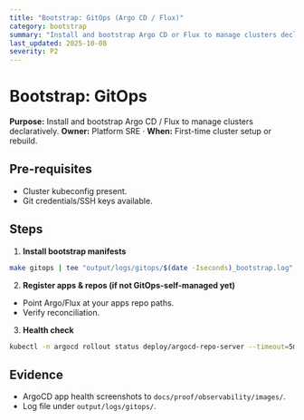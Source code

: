 ```yaml
---
title: "Bootstrap: GitOps (Argo CD / Flux)"
category: bootstrap
summary: "Install and bootstrap Argo CD or Flux to manage clusters declaratively."
last_updated: 2025-10-08
severity: P2
---
```


# Bootstrap: GitOps

**Purpose:** Install and bootstrap Argo CD / Flux to manage clusters declaratively.
**Owner:** Platform SRE · **When:** First-time cluster setup or rebuild.

## Pre-requisites
- Cluster kubeconfig present.
- Git credentials/SSH keys available.

## Steps

1) **Install bootstrap manifests**
```bash
make gitops | tee "output/logs/gitops/$(date -Iseconds)_bootstrap.log"
```

2) **Register apps & repos (if not GitOps-self-managed yet)**
- Point Argo/Flux at your apps repo paths.
- Verify reconciliation.

3) **Health check**
```bash
kubectl -n argocd rollout status deploy/argocd-repo-server --timeout=5m
```

## Evidence
- ArgoCD app health screenshots to `docs/proof/observability/images/`.
- Log file under `output/logs/gitops/`.
